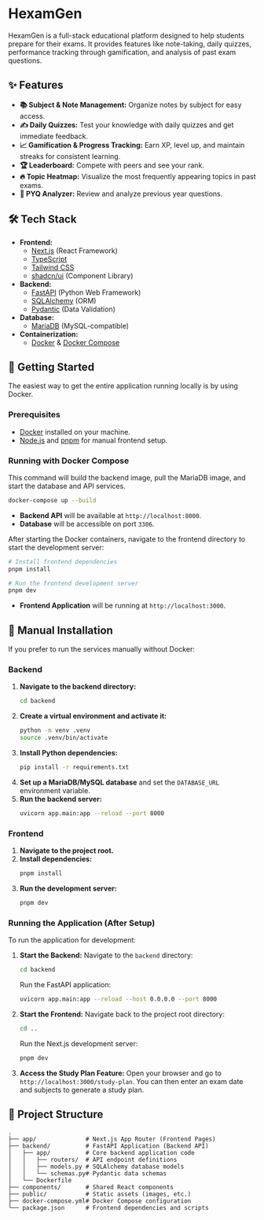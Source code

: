 # HexamGen

HexamGen is a full-stack educational platform designed to help students prepare for their exams. It provides features like note-taking, daily quizzes, performance tracking through gamification, and analysis of past exam questions.

## ✨ Features

- **📚 Subject & Note Management:** Organize notes by subject for easy access.
- **✍️ Daily Quizzes:** Test your knowledge with daily quizzes and get immediate feedback.
- **📈 Gamification & Progress Tracking:** Earn XP, level up, and maintain streaks for consistent learning.
- **🏆 Leaderboard:** Compete with peers and see your rank.
- **🔥 Topic Heatmap:** Visualize the most frequently appearing topics in past exams.
- **📜 PYQ Analyzer:** Review and analyze previous year questions.

## 🛠️ Tech Stack

- **Frontend:**
  - [Next.js](https://nextjs.org/) (React Framework)
  - [TypeScript](https://www.typescriptlang.org/)
  - [Tailwind CSS](https://tailwindcss.com/)
  - [shadcn/ui](https://ui.shadcn.com/) (Component Library)
- **Backend:**
  - [FastAPI](https://fastapi.tiangolo.com/) (Python Web Framework)
  - [SQLAlchemy](https://www.sqlalchemy.org/) (ORM)
  - [Pydantic](https://pydantic-docs.helpmanual.io/) (Data Validation)
- **Database:**
  - [MariaDB](https://mariadb.org/) (MySQL-compatible)
- **Containerization:**
  - [Docker](https://www.docker.com/) & [Docker Compose](https://docs.docker.com/compose/)

## 🚀 Getting Started

The easiest way to get the entire application running locally is by using Docker.

### Prerequisites

- [Docker](https://docs.docker.com/get-docker/) installed on your machine.
- [Node.js](https://nodejs.org/) and [pnpm](https://pnpm.io/installation) for manual frontend setup.

### Running with Docker Compose

This command will build the backend image, pull the MariaDB image, and start the database and API services.

```bash
docker-compose up --build
```

- **Backend API** will be available at `http://localhost:8000`.
- **Database** will be accessible on port `3306`.

After starting the Docker containers, navigate to the frontend directory to start the development server:

```bash
# Install frontend dependencies
pnpm install

# Run the frontend development server
pnpm dev
```

- **Frontend Application** will be running at `http://localhost:3000`.

## 🔧 Manual Installation

If you prefer to run the services manually without Docker:

### Backend

1.  **Navigate to the backend directory:**
    ```bash
    cd backend
    ```
2.  **Create a virtual environment and activate it:**
    ```bash
    python -m venv .venv
    source .venv/bin/activate
    ```
3.  **Install Python dependencies:**
    ```bash
    pip install -r requirements.txt
    ```
4.  **Set up a MariaDB/MySQL database** and set the `DATABASE_URL` environment variable.
5.  **Run the backend server:**
    ```bash
    uvicorn app.main:app --reload --port 8000
    ```

### Frontend

1.  **Navigate to the project root.**
2.  **Install dependencies:**
    ```bash
    pnpm install
    ```
3.  **Run the development server:**
    ```bash
    pnpm dev
    ```

### Running the Application (After Setup)

To run the application for development:

1.  **Start the Backend:**
    Navigate to the `backend` directory:
    ```bash
    cd backend
    ```
    Run the FastAPI application:
    ```bash
    uvicorn app.main:app --reload --host 0.0.0.0 --port 8000
    ```

2.  **Start the Frontend:**
    Navigate back to the project root directory:
    ```bash
    cd ..
    ```
    Run the Next.js development server:
    ```bash
    pnpm dev
    ```

3.  **Access the Study Plan Feature:**
    Open your browser and go to `http://localhost:3000/study-plan`.
    You can then enter an exam date and subjects to generate a study plan.


## 📂 Project Structure

```
.
├── app/              # Next.js App Router (Frontend Pages)
├── backend/          # FastAPI Application (Backend API)
│   ├── app/          # Core backend application code
│   │   ├── routers/  # API endpoint definitions
│   │   ├── models.py # SQLAlchemy database models
│   │   └── schemas.py# Pydantic data schemas
│   └── Dockerfile
├── components/       # Shared React components
├── public/           # Static assets (images, etc.)
├── docker-compose.yml# Docker Compose configuration
└── package.json      # Frontend dependencies and scripts
```